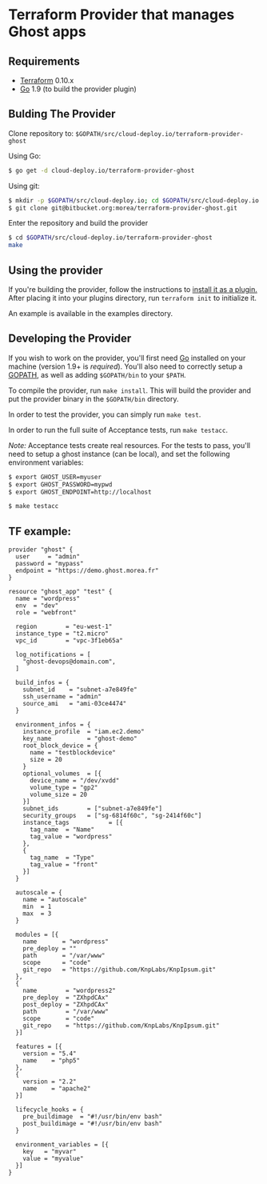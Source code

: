 Terraform Provider that manages Ghost apps
==========================================

Requirements
------------

-	[Terraform](https://www.terraform.io/downloads.html) 0.10.x
-	[Go](https://golang.org/doc/install) 1.9 (to build the provider plugin)

Bulding The Provider
--------------------
Clone repository to: `$GOPATH/src/cloud-deploy.io/terraform-provider-ghost`

Using Go:
```sh
$ go get -d cloud-deploy.io/terraform-provider-ghost
```

Using git:
```sh
$ mkdir -p $GOPATH/src/cloud-deploy.io; cd $GOPATH/src/cloud-deploy.io
$ git clone git@bitbucket.org:morea/terraform-provider-ghost.git
```

Enter the repository and build the provider
```sh
$ cd $GOPATH/src/cloud-deploy.io/terraform-provider-ghost
make
```

Using the provider
----------------------
If you're building the provider, follow the instructions to [install it as a plugin.](https://www.terraform.io/docs/plugins/basics.html#installing-a-plugin) After placing it into your plugins directory,  run `terraform init` to initialize it.

An example is available in the examples directory.

Developing the Provider
---------------------------

If you wish to work on the provider, you'll first need [Go](http://www.golang.org) installed on your machine (version 1.9+ is *required*). You'll also need to correctly setup a [GOPATH](http://golang.org/doc/code.html#GOPATH), as well as adding `$GOPATH/bin` to your `$PATH`.

To compile the provider, run `make install`. This will build the provider and put the provider binary in the `$GOPATH/bin` directory.

In order to test the provider, you can simply run `make test`.

In order to run the full suite of Acceptance tests, run `make testacc`.

*Note:* Acceptance tests create real resources. For the tests to pass, you'll need to setup a ghost instance (can be local), and set the following environment variables:

```sh
$ export GHOST_USER=myuser
$ export GHOST_PASSWORD=mypwd
$ export GHOST_ENDPOINT=http://localhost

$ make testacc
```

TF example:
-----------
```
provider "ghost" {
  user     = "admin"
  password = "mypass"
  endpoint = "https://demo.ghost.morea.fr"
}

resource "ghost_app" "test" {
  name = "wordpress"
  env  = "dev"
  role = "webfront"

  region        = "eu-west-1"
  instance_type = "t2.micro"
  vpc_id        = "vpc-3f1eb65a"

  log_notifications = [
    "ghost-devops@domain.com",
  ]

  build_infos = {
    subnet_id    = "subnet-a7e849fe"
    ssh_username = "admin"
    source_ami   = "ami-03ce4474"
  }

  environment_infos = {
    instance_profile  = "iam.ec2.demo"
    key_name          = "ghost-demo"
    root_block_device = {
      name = "testblockdevice"
      size = 20
    }
    optional_volumes  = [{
      device_name = "/dev/xvdd"
      volume_type = "gp2"
      volume_size = 20
    }]
    subnet_ids        = ["subnet-a7e849fe"]
    security_groups   = ["sg-6814f60c", "sg-2414f60c"]
    instance_tags			= [{
      tag_name  = "Name"
      tag_value = "wordpress"
    },
    {
      tag_name  = "Type"
      tag_value = "front"
    }]
  }

  autoscale = {
    name = "autoscale"
    min  = 1
    max  = 3
  }

  modules = [{
    name       = "wordpress"
    pre_deploy = ""
    path       = "/var/www"
    scope      = "code"
    git_repo   = "https://github.com/KnpLabs/KnpIpsum.git"
  },
  {
    name        = "wordpress2"
    pre_deploy  = "ZXhpdCAx"
    post_deploy = "ZXhpdCAx"
    path        = "/var/www"
    scope       = "code"
    git_repo    = "https://github.com/KnpLabs/KnpIpsum.git"
  }]

  features = [{
    version = "5.4"
    name    = "php5"
  },
  {
    version = "2.2"
    name    = "apache2"
  }]

  lifecycle_hooks = {
    pre_buildimage  = "#!/usr/bin/env bash"
    post_buildimage = "#!/usr/bin/env bash"
  }

  environment_variables = [{
    key   = "myvar"
    value = "myvalue"
  }]
}
```
